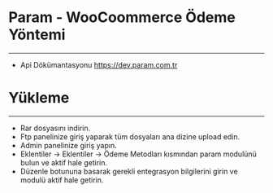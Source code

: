 # Param - WooCoommerce Ödeme Yöntemi
------------
* Api Dökümantasyonu https://dev.param.com.tr



# Yükleme
---------------
* Rar dosyasını indirin.
* Ftp panelinize giriş yaparak tüm dosyaları ana dizine upload edin.
* Admin panelinize giriş yapın.
* Eklentiler -> Eklentiler -> Ödeme Metodları kısmından param modulünü bulun ve aktif hale getirin.
* Düzenle botununa basarak gerekli entegrasyon bilgilerini girin ve modulü aktif hale getirin.


